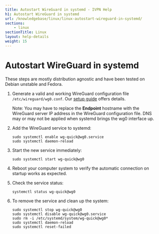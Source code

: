 ```yaml
---
title: Autostart WireGuard in systemd - IVPN Help
h1: Autostart WireGuard in systemd
url: /knowledgebase/linux/linux-autostart-wireguard-in-systemd/
sections:
    - linux
sectionTitle: Linux
layout: help-details
weight: 15
---
```

# Autostart WireGuard in systemd

These steps are mostly distribution agnostic and have been tested on Debian unstable and Fedora.

1.  Generate a valid and working WireGuard configuration file `/etc/wireguard/wg0.conf`. Our [setup guide](/setup/linux-wireguard/) offers details.

    <div markdown="1" class="notice notice--warning">
    Note: You may have to replace the <strong>Endpoint</strong> hostname with the WireGuard server IP address in the WireGuard configuration file. DNS may or may not be applied when systemd brings the wg0 interface up.
    </div>

2.  Add the WireGuard service to systemd:

    ```
    sudo systemctl enable wg-quick@wg0.service
    sudo systemctl daemon-reload
    ```

3.  Start the new service immediately:

    ```
    sudo systemctl start wg-quick@wg0
    ```

4.  Reboot your computer system to verify the automatic connection on startup works as expected.

5.  Check the service status:

    ```
    systemctl status wg-quick@wg0
    ```

6.  To remove the service and clean up the system:

    ```
    sudo systemctl stop wg-quick@wg0
    sudo systemctl disable wg-quick@wg0.service
    sudo rm -i /etc/systemd/system/wg-quick@wg0*
    sudo systemctl daemon-reload
    sudo systemctl reset-failed
    ```
